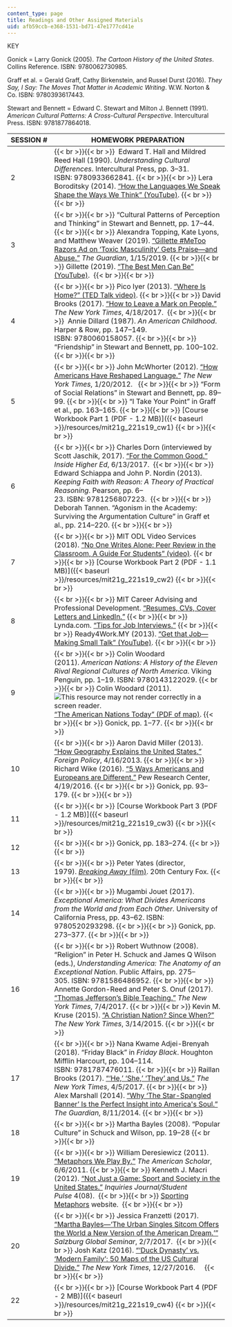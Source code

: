 ```yaml
---
content_type: page
title: Readings and Other Assigned Materials
uid: afb59ccb-e368-1531-bd71-47e1777cd41e
---
```


KEY

Gonick = Larry Gonick (2005). _The_ _Cartoon History of the United States_. Collins Reference. ISBN: 9780062730985.

Graff et al. = Gerald Graff, Cathy Birkenstein, and Russel Durst (2016). _They Say, I Say: The Moves That Matter in Academic Writing_. W.W. Norton & Co. ISBN: 9780393617443.

Stewart and Bennett = Edward C. Stewart and Milton J. Bennett (1991). _American Cultural Patterns: A Cross-Cultural Perspective_. Intercultural Press. ISBN: 9781877864018.

| SESSION # | HOMEWORK PREPARATION |
| --- | --- |
| 2 |  {{< br >}}{{< br >}}  Edward T. Hall and Mildred Reed Hall (1990). _Understanding Cultural Differences_. Intercultural Press, pp. 3﻿–31. ISBN: 9780933662841. {{< br >}}{{< br >}} Lera Boroditsky (2014). [“How the Languages We Speak Shape the Ways We Think” (YouTube)](https://www.youtube.com/watch?v=VHulvUwgFWo). {{< br >}}{{< br >}}  |
| 3 |  {{< br >}}{{< br >}} “Cultural Patterns of Perception and Thinking” in Stewart and Bennett, pp. 17﻿–44. {{< br >}}{{< br >}} Alexandra Topping, Kate Lyons, and Matthew Weaver (2019). [“Gillette #MeToo Razors Ad on ‘Toxic Masculinity’ Gets Praise—and Abuse.”](https://www.theguardian.com/world/2019/jan/15/gillette-metoo-ad-on-toxic-masculinity-cuts-deep-with-mens-rights-activists?CMP=share_btn_link) _The Guardian_, 1/15/2019. {{< br >}}{{< br >}} Gillette (2019). [“The Best Men Can Be” (YouTube)](https://www.youtube.com/watch?v=UYaY2Kb_PKI).  {{< br >}}{{< br >}}  |
| 4 |  {{< br >}}{{< br >}} Pico Iyer (2013). [“Where Is Home?” (TED Talk video)](https://www.ted.com/talks/pico_iyer_where_is_home). {{< br >}}{{< br >}} David Brooks (2017). [“How to Leave a Mark on People.”](https://www.nytimes.com/2017/04/18/opinion/how-to-leave-a-mark-on-people.html) _The New York Times_, 4/18/2017.  {{< br >}}{{< br >}}  Annie Dillard (1987). _An American Childhood_. Harper & Row, pp. 147﻿–149. ISBN: 9780060158057. {{< br >}}{{< br >}} “Friendship” in Stewart and Bennett, pp. 100﻿–102. {{< br >}}{{< br >}}  |
| 5 |  {{< br >}}{{< br >}} John McWhorter (2012). [“How Americans Have Reshaped Language.”](https://www.nytimes.com/2012/01/22/books/review/speaking-american-a-history-of-english-in-the-united-states-by-richard-w-bailey-book-review.html) _The New York Times_, 1/20/2012.   {{< br >}}{{< br >}} “Form of Social Relations” in Stewart and Bennett, pp. 89﻿–99. {{< br >}}{{< br >}} “I Take Your Point” in Graff et al., pp. 163–165. {{< br >}}{{< br >}} [Course Workbook Part 1 (PDF - 1.2 MB)]({{< baseurl >}}/resources/mit21g_221s19_cw1) {{< br >}}{{< br >}}  |
| 6 |  {{< br >}}{{< br >}} Charles Dorn (interviewed by Scott Jaschik, 2017). [“For the Common Good.”](https://www.insidehighered.com/news/2017/06/13/author-discusses-his-new-history-american-higher-education) _Inside Higher Ed_, 6/13/2017.  {{< br >}}{{< br >}} Edward Schiappa and John P. Nordin (2013). _Keeping Faith with Reason: A Theory of Practical Reasoning_. Pearson, pp. 6–23. ISBN: 9781256807223.  {{< br >}}{{< br >}} Deborah Tannen. “Agonism in the Academy: Surviving the Argumentation Culture” in Graff et al., pp. 214﻿–220. {{< br >}}{{< br >}}  |
| 7 |  {{< br >}}{{< br >}} MIT ODL Video Services (2018). [“No One Writes Alone: Peer Review in the Classroom, A Guide For Students” (video)](https://ttv.mit.edu/videos/936bd3ff12d742d6b47a3397800b76ca/). {{< br >}}{{< br >}} [Course Workbook Part 2 (PDF - 1.1 MB)]({{< baseurl >}}/resources/mit21g_221s19_cw2) {{< br >}}{{< br >}}  |
| 8 |  {{< br >}}{{< br >}} MIT Career Advising and Professional Development. [“Resumes, CVs, Cover Letters and LinkedIn.”](https://capd.mit.edu/jobs-and-internships/resumes-cvs-cover-letters-and-linkedin) {{< br >}}{{< br >}} Lynda.com. [“Tips for Job Interviews.”](https://www.lynda.com/Business-tutorials/Tips-job-interviews/739363/766873-4.html) {{< br >}}{{< br >}} Ready4Work.MY (2013). [“Get that Job—Making Small Talk” (YouTube)](https://www.youtube.com/watch?v=1gjfhZuDOkI). {{< br >}}{{< br >}}  |
| 9 |  {{< br >}}{{< br >}} Colin Woodard (2011). _American Nations: A History of the Eleven Rival Regional Cultures of North America_. Viking Penguin, pp. 1﻿–19. ISBN: 9780143122029. {{< br >}}{{< br >}} Colin Woodard (2011). ![This resource may not render correctly in a screen reader.](/images/inacessible.gif)[“The American Nations Today” (PDF of map)](http://www.colinwoodard.com/files/ColinWoodard_AmericanNations_map.pdf). {{< br >}}{{< br >}} Gonick, pp. 1–77. {{< br >}}{{< br >}}  |
| 10 |  {{< br >}}{{< br >}} Aaron David Miller (2013). [“How Geography Explains the United States.”](https://foreignpolicy.com/2013/04/16/how-geography-explains-the-united-states/) _Foreign Policy_, 4/16/2013. {{< br >}}{{< br >}} Richard Wike (2016). [“5 Ways Americans and Europeans are Different.”](https://www.pewresearch.org/fact-tank/2016/04/19/5-ways-americans-and-europeans-are-different/) Pew Research Center, 4/19/2016. {{< br >}}{{< br >}} Gonick, pp. 93–179. {{< br >}}{{< br >}}  |
| 11 |  {{< br >}}{{< br >}} [Course Workbook Part 3 (PDF - 1.2 MB)]({{< baseurl >}}/resources/mit21g_221s19_cw3) {{< br >}}{{< br >}}  |
| 12 |  {{< br >}}{{< br >}} Gonick, pp. 183–274. {{< br >}}{{< br >}}  |
| 13 |  {{< br >}}{{< br >}} Peter Yates (director, 1979). [_Breaking Away_ (film)](https://www.imdb.com/title/tt0078902/). 20th Century Fox. {{< br >}}{{< br >}}  |
| 14 |  {{< br >}}{{< br >}} Mugambi Jouet (2017). _Exceptional America: What Divides Americans from the World and from Each Other_. University of California Press, pp. 43–62. ISBN: 9780520293298. {{< br >}}{{< br >}} Gonick, pp. 273–377. {{< br >}}{{< br >}}  |
| 16 |  {{< br >}}{{< br >}} Robert Wuthnow (2008). “Religion” in Peter H. Schuck and James Q Wilson (eds.), _Understanding America: The Anatomy of an Exceptional Nation_. Public Affairs, pp. 275–305. ISBN: 9781586486952. {{< br >}}{{< br >}} Annette Gordon-Reed and Peter S. Onuf (2017). [“Thomas Jefferson’s Bible Teaching.”](https://www.nytimes.com/2017/07/04/opinion/thomas-jeffersons-bible-teaching.html) _The New York Times_, 7/4/2017. {{< br >}}{{< br >}} Kevin M. Kruse (2015). [“A Christian Nation? Since When?”](https://www.nytimes.com/2015/03/15/opinion/sunday/a-christian-nation-since-when.html) _The New York Times_, 3/14/2015. {{< br >}}{{< br >}}  |
| 17 |  {{< br >}}{{< br >}} Nana Kwame Adjei-Brenyah (2018). “Friday Black” in _Friday Black_. Houghton Mifflin Harcourt, pp. 104–114. ISBN: 9781787476011. {{< br >}}{{< br >}} Raillan Brooks (2017). [“‘He,’ ‘She,’ ‘They’ and Us.”](https://www.nytimes.com/2017/04/05/insider/reporting-limits-of-language-transgender-genderneutral-pronouns.html) _The New York Times_, 4/5/2017. {{< br >}}{{< br >}} Alex Marshall (2014). [“Why ‘The Star-Spangled Banner’ Is the Perfect Insight into America's Soul.”](https://www.theguardian.com/music/musicblog/2014/aug/11/malcolm-gladwell-star-spangled-banner-america-200th-anniversary) _The Guardian_, 8/11/2014. {{< br >}}{{< br >}}  |
| 18 |  {{< br >}}{{< br >}} Martha Bayles (2008). “Popular Culture” in Schuck and Wilson, pp. 19–28 {{< br >}}{{< br >}}  |
| 19 |  {{< br >}}{{< br >}} William Deresiewicz (2011). [“Metaphors We Play By.”](https://theamericanscholar.org/metaphors-we-play-by/#.XaX95EZKiUk) _The American Scholar_, 6/6/2011. {{< br >}}{{< br >}} Kenneth J. Macri (2012). [“Not Just a Game: Sport and Society in the United States.”](http://www.inquiriesjournal.com/articles/1664/not-just-a-game-sport-and-society-in-the-united-states) _Inquiries Journal/Student Pulse_ 4(08).  {{< br >}}{{< br >}} [Sporting Metaphors](https://sites.google.com/site/sportingmetaphors/) website.  {{< br >}}{{< br >}}  |
| 20 |  {{< br >}}{{< br >}} Jessica Franzetti (2017). [“Martha Bayles—‘The Urban Singles Sitcom Offers the World a New Version of the American Dream.’”](https://www.salzburgglobal.org/news/latest-news/article/martha-bayles-the-urban-singles-sitcom-offers-the-world-a-new-version-of-the-american-dream.html) _Salzburg Global Seminar_, 2/7/2017.  {{< br >}}{{< br >}} Josh Katz (2016). [“‘Duck Dynasty’ vs. ‘Modern Family’: 50 Maps of the US Cultural Divide.”](https://www.nytimes.com/interactive/2016/12/26/upshot/duck-dynasty-vs-modern-family-television-maps.html) _The New York Times_, 12/27/2016.     {{< br >}}{{< br >}}  |
| 22 |  {{< br >}}{{< br >}} [Course Workbook Part 4 (PDF - 2 MB)]({{< baseurl >}}/resources/mit21g_221s19_cw4) {{< br >}}{{< br >}}